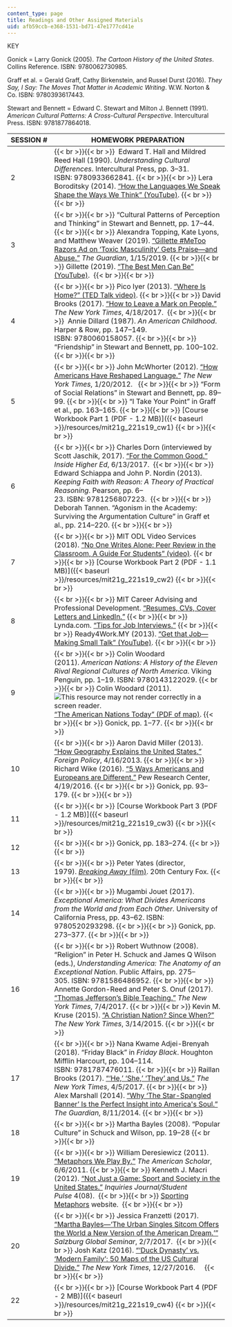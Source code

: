 ```yaml
---
content_type: page
title: Readings and Other Assigned Materials
uid: afb59ccb-e368-1531-bd71-47e1777cd41e
---
```


KEY

Gonick = Larry Gonick (2005). _The_ _Cartoon History of the United States_. Collins Reference. ISBN: 9780062730985.

Graff et al. = Gerald Graff, Cathy Birkenstein, and Russel Durst (2016). _They Say, I Say: The Moves That Matter in Academic Writing_. W.W. Norton & Co. ISBN: 9780393617443.

Stewart and Bennett = Edward C. Stewart and Milton J. Bennett (1991). _American Cultural Patterns: A Cross-Cultural Perspective_. Intercultural Press. ISBN: 9781877864018.

| SESSION # | HOMEWORK PREPARATION |
| --- | --- |
| 2 |  {{< br >}}{{< br >}}  Edward T. Hall and Mildred Reed Hall (1990). _Understanding Cultural Differences_. Intercultural Press, pp. 3﻿–31. ISBN: 9780933662841. {{< br >}}{{< br >}} Lera Boroditsky (2014). [“How the Languages We Speak Shape the Ways We Think” (YouTube)](https://www.youtube.com/watch?v=VHulvUwgFWo). {{< br >}}{{< br >}}  |
| 3 |  {{< br >}}{{< br >}} “Cultural Patterns of Perception and Thinking” in Stewart and Bennett, pp. 17﻿–44. {{< br >}}{{< br >}} Alexandra Topping, Kate Lyons, and Matthew Weaver (2019). [“Gillette #MeToo Razors Ad on ‘Toxic Masculinity’ Gets Praise—and Abuse.”](https://www.theguardian.com/world/2019/jan/15/gillette-metoo-ad-on-toxic-masculinity-cuts-deep-with-mens-rights-activists?CMP=share_btn_link) _The Guardian_, 1/15/2019. {{< br >}}{{< br >}} Gillette (2019). [“The Best Men Can Be” (YouTube)](https://www.youtube.com/watch?v=UYaY2Kb_PKI).  {{< br >}}{{< br >}}  |
| 4 |  {{< br >}}{{< br >}} Pico Iyer (2013). [“Where Is Home?” (TED Talk video)](https://www.ted.com/talks/pico_iyer_where_is_home). {{< br >}}{{< br >}} David Brooks (2017). [“How to Leave a Mark on People.”](https://www.nytimes.com/2017/04/18/opinion/how-to-leave-a-mark-on-people.html) _The New York Times_, 4/18/2017.  {{< br >}}{{< br >}}  Annie Dillard (1987). _An American Childhood_. Harper & Row, pp. 147﻿–149. ISBN: 9780060158057. {{< br >}}{{< br >}} “Friendship” in Stewart and Bennett, pp. 100﻿–102. {{< br >}}{{< br >}}  |
| 5 |  {{< br >}}{{< br >}} John McWhorter (2012). [“How Americans Have Reshaped Language.”](https://www.nytimes.com/2012/01/22/books/review/speaking-american-a-history-of-english-in-the-united-states-by-richard-w-bailey-book-review.html) _The New York Times_, 1/20/2012.   {{< br >}}{{< br >}} “Form of Social Relations” in Stewart and Bennett, pp. 89﻿–99. {{< br >}}{{< br >}} “I Take Your Point” in Graff et al., pp. 163–165. {{< br >}}{{< br >}} [Course Workbook Part 1 (PDF - 1.2 MB)]({{< baseurl >}}/resources/mit21g_221s19_cw1) {{< br >}}{{< br >}}  |
| 6 |  {{< br >}}{{< br >}} Charles Dorn (interviewed by Scott Jaschik, 2017). [“For the Common Good.”](https://www.insidehighered.com/news/2017/06/13/author-discusses-his-new-history-american-higher-education) _Inside Higher Ed_, 6/13/2017.  {{< br >}}{{< br >}} Edward Schiappa and John P. Nordin (2013). _Keeping Faith with Reason: A Theory of Practical Reasoning_. Pearson, pp. 6–23. ISBN: 9781256807223.  {{< br >}}{{< br >}} Deborah Tannen. “Agonism in the Academy: Surviving the Argumentation Culture” in Graff et al., pp. 214﻿–220. {{< br >}}{{< br >}}  |
| 7 |  {{< br >}}{{< br >}} MIT ODL Video Services (2018). [“No One Writes Alone: Peer Review in the Classroom, A Guide For Students” (video)](https://ttv.mit.edu/videos/936bd3ff12d742d6b47a3397800b76ca/). {{< br >}}{{< br >}} [Course Workbook Part 2 (PDF - 1.1 MB)]({{< baseurl >}}/resources/mit21g_221s19_cw2) {{< br >}}{{< br >}}  |
| 8 |  {{< br >}}{{< br >}} MIT Career Advising and Professional Development. [“Resumes, CVs, Cover Letters and LinkedIn.”](https://capd.mit.edu/jobs-and-internships/resumes-cvs-cover-letters-and-linkedin) {{< br >}}{{< br >}} Lynda.com. [“Tips for Job Interviews.”](https://www.lynda.com/Business-tutorials/Tips-job-interviews/739363/766873-4.html) {{< br >}}{{< br >}} Ready4Work.MY (2013). [“Get that Job—Making Small Talk” (YouTube)](https://www.youtube.com/watch?v=1gjfhZuDOkI). {{< br >}}{{< br >}}  |
| 9 |  {{< br >}}{{< br >}} Colin Woodard (2011). _American Nations: A History of the Eleven Rival Regional Cultures of North America_. Viking Penguin, pp. 1﻿–19. ISBN: 9780143122029. {{< br >}}{{< br >}} Colin Woodard (2011). ![This resource may not render correctly in a screen reader.](/images/inacessible.gif)[“The American Nations Today” (PDF of map)](http://www.colinwoodard.com/files/ColinWoodard_AmericanNations_map.pdf). {{< br >}}{{< br >}} Gonick, pp. 1–77. {{< br >}}{{< br >}}  |
| 10 |  {{< br >}}{{< br >}} Aaron David Miller (2013). [“How Geography Explains the United States.”](https://foreignpolicy.com/2013/04/16/how-geography-explains-the-united-states/) _Foreign Policy_, 4/16/2013. {{< br >}}{{< br >}} Richard Wike (2016). [“5 Ways Americans and Europeans are Different.”](https://www.pewresearch.org/fact-tank/2016/04/19/5-ways-americans-and-europeans-are-different/) Pew Research Center, 4/19/2016. {{< br >}}{{< br >}} Gonick, pp. 93–179. {{< br >}}{{< br >}}  |
| 11 |  {{< br >}}{{< br >}} [Course Workbook Part 3 (PDF - 1.2 MB)]({{< baseurl >}}/resources/mit21g_221s19_cw3) {{< br >}}{{< br >}}  |
| 12 |  {{< br >}}{{< br >}} Gonick, pp. 183–274. {{< br >}}{{< br >}}  |
| 13 |  {{< br >}}{{< br >}} Peter Yates (director, 1979). [_Breaking Away_ (film)](https://www.imdb.com/title/tt0078902/). 20th Century Fox. {{< br >}}{{< br >}}  |
| 14 |  {{< br >}}{{< br >}} Mugambi Jouet (2017). _Exceptional America: What Divides Americans from the World and from Each Other_. University of California Press, pp. 43–62. ISBN: 9780520293298. {{< br >}}{{< br >}} Gonick, pp. 273–377. {{< br >}}{{< br >}}  |
| 16 |  {{< br >}}{{< br >}} Robert Wuthnow (2008). “Religion” in Peter H. Schuck and James Q Wilson (eds.), _Understanding America: The Anatomy of an Exceptional Nation_. Public Affairs, pp. 275–305. ISBN: 9781586486952. {{< br >}}{{< br >}} Annette Gordon-Reed and Peter S. Onuf (2017). [“Thomas Jefferson’s Bible Teaching.”](https://www.nytimes.com/2017/07/04/opinion/thomas-jeffersons-bible-teaching.html) _The New York Times_, 7/4/2017. {{< br >}}{{< br >}} Kevin M. Kruse (2015). [“A Christian Nation? Since When?”](https://www.nytimes.com/2015/03/15/opinion/sunday/a-christian-nation-since-when.html) _The New York Times_, 3/14/2015. {{< br >}}{{< br >}}  |
| 17 |  {{< br >}}{{< br >}} Nana Kwame Adjei-Brenyah (2018). “Friday Black” in _Friday Black_. Houghton Mifflin Harcourt, pp. 104–114. ISBN: 9781787476011. {{< br >}}{{< br >}} Raillan Brooks (2017). [“‘He,’ ‘She,’ ‘They’ and Us.”](https://www.nytimes.com/2017/04/05/insider/reporting-limits-of-language-transgender-genderneutral-pronouns.html) _The New York Times_, 4/5/2017. {{< br >}}{{< br >}} Alex Marshall (2014). [“Why ‘The Star-Spangled Banner’ Is the Perfect Insight into America's Soul.”](https://www.theguardian.com/music/musicblog/2014/aug/11/malcolm-gladwell-star-spangled-banner-america-200th-anniversary) _The Guardian_, 8/11/2014. {{< br >}}{{< br >}}  |
| 18 |  {{< br >}}{{< br >}} Martha Bayles (2008). “Popular Culture” in Schuck and Wilson, pp. 19–28 {{< br >}}{{< br >}}  |
| 19 |  {{< br >}}{{< br >}} William Deresiewicz (2011). [“Metaphors We Play By.”](https://theamericanscholar.org/metaphors-we-play-by/#.XaX95EZKiUk) _The American Scholar_, 6/6/2011. {{< br >}}{{< br >}} Kenneth J. Macri (2012). [“Not Just a Game: Sport and Society in the United States.”](http://www.inquiriesjournal.com/articles/1664/not-just-a-game-sport-and-society-in-the-united-states) _Inquiries Journal/Student Pulse_ 4(08).  {{< br >}}{{< br >}} [Sporting Metaphors](https://sites.google.com/site/sportingmetaphors/) website.  {{< br >}}{{< br >}}  |
| 20 |  {{< br >}}{{< br >}} Jessica Franzetti (2017). [“Martha Bayles—‘The Urban Singles Sitcom Offers the World a New Version of the American Dream.’”](https://www.salzburgglobal.org/news/latest-news/article/martha-bayles-the-urban-singles-sitcom-offers-the-world-a-new-version-of-the-american-dream.html) _Salzburg Global Seminar_, 2/7/2017.  {{< br >}}{{< br >}} Josh Katz (2016). [“‘Duck Dynasty’ vs. ‘Modern Family’: 50 Maps of the US Cultural Divide.”](https://www.nytimes.com/interactive/2016/12/26/upshot/duck-dynasty-vs-modern-family-television-maps.html) _The New York Times_, 12/27/2016.     {{< br >}}{{< br >}}  |
| 22 |  {{< br >}}{{< br >}} [Course Workbook Part 4 (PDF - 2 MB)]({{< baseurl >}}/resources/mit21g_221s19_cw4) {{< br >}}{{< br >}}